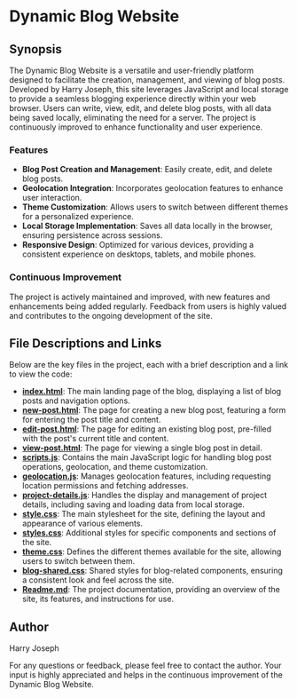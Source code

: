 # Dynamic Blog Website

## Synopsis

The Dynamic Blog Website is a versatile and user-friendly platform designed to facilitate the creation, management, and viewing of blog posts. Developed by Harry Joseph, this site leverages JavaScript and local storage to provide a seamless blogging experience directly within your web browser. Users can write, view, edit, and delete blog posts, with all data being saved locally, eliminating the need for a server. The project is continuously improved to enhance functionality and user experience.

### Features

- **Blog Post Creation and Management**: Easily create, edit, and delete blog posts.
- **Geolocation Integration**: Incorporates geolocation features to enhance user interaction.
- **Theme Customization**: Allows users to switch between different themes for a personalized experience.
- **Local Storage Implementation**: Saves all data locally in the browser, ensuring persistence across sessions.
- **Responsive Design**: Optimized for various devices, providing a consistent experience on desktops, tablets, and mobile phones.

### Continuous Improvement

The project is actively maintained and improved, with new features and enhancements being added regularly. Feedback from users is highly valued and contributes to the ongoing development of the site.

## File Descriptions and Links

Below are the key files in the project, each with a brief description and a link to view the code:

- [**index.html**](index.html): The main landing page of the blog, displaying a list of blog posts and navigation options.
- [**new-post.html**](new-post.html): The page for creating a new blog post, featuring a form for entering the post title and content.
- [**edit-post.html**](edit-post.html): The page for editing an existing blog post, pre-filled with the post's current title and content.
- [**view-post.html**](view-post.html): The page for viewing a single blog post in detail.
- [**scripts.js**](scripts.js): Contains the main JavaScript logic for handling blog post operations, geolocation, and theme customization.
- [**geolocation.js**](geolocation.js): Manages geolocation features, including requesting location permissions and fetching addresses.
- [**project-details.js**](project-details.js): Handles the display and management of project details, including saving and loading data from local storage.
- [**style.css**](style.css): The main stylesheet for the site, defining the layout and appearance of various elements.
- [**styles.css**](styles.css): Additional styles for specific components and sections of the site.
- [**theme.css**](theme.css): Defines the different themes available for the site, allowing users to switch between them.
- [**blog-shared.css**](blog-shared.css): Shared styles for blog-related components, ensuring a consistent look and feel across the site.
- [**Readme.md**](Readme.md): The project documentation, providing an overview of the site, its features, and instructions for use.

## Author

Harry Joseph

For any questions or feedback, please feel free to contact the author. Your input is highly appreciated and helps in the continuous improvement of the Dynamic Blog Website.